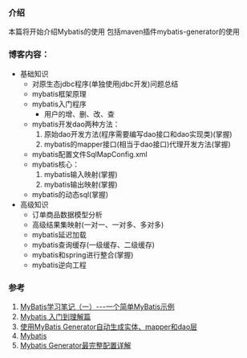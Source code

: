 ### 介绍
本篇将开始介绍Mybatis的使用
包括maven插件mybatis-generator的使用

### 博客内容：

+ 基础知识
    + 对原生态jdbc程序(单独使用jdbc开发)问题总结
    + mybatis框架原理
    + mybatis入门程序
        + 用户的增、删、改、查  
    + mybatis开发dao两种方法：
        1. 原始dao开发方法(程序需要编写dao接口和dao实现类)(掌握)  
        2. mybatis的mapper接口(相当于dao接口)代理开发方法(掌握)  
    + mybatis配置文件SqlMapConfig.xml  
    + mybatis核心：  
        1. mybatis输入映射(掌握)  
        2. mybatis输出映射(掌握)  
    + mybatis的动态sql(掌握)  
+ 高级知识  
    + 订单商品数据模型分析  
    + 高级结果集映射(一对一、一对多、多对多)  
    + mybatis延迟加载  
    + mybatis查询缓存(一级缓存、二级缓存)  
    + mybatis和spring进行整合(掌握)  
    + mybatis逆向工程

### 参考

1. [MyBatis学习笔记（一）---一个简单MyBatis示例](https://blog.csdn.net/sinat_34596644/article/details/61413812)    
2. [Mybatis 入门到理解篇](https://blog.csdn.net/javawebrookie/article/details/52654526)   
3. [使用MyBatis Generator自动生成实体、mapper和dao层](https://www.cnblogs.com/hyyq/p/7087620.html)  
4. [Mybatis](https://www.cnblogs.com/shenxiaoquan/p/5756397.html)  
5. [Mybatis Generator最完整配置详解](https://www.jianshu.com/p/e09d2370b796)
